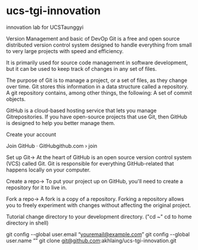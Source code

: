 # ucs-tgi-innovation
innovation lab for UCSTaunggyi

Version Management and basic of DevOp
Git is a free and open source distributed version control system designed to handle everything from small to very large projects with speed and efficiency.

 It is primarily used for source code management in software development, but it can be used to keep track of changes in any set of files.

The purpose of Git is to manage a project, or a set of files, as they change over time. Git stores this information in a data structure called a repository. A git repository contains, among other things, the following: A set of commit objects.

GitHub is a cloud-based hosting service that lets you manage Gitrepositories. If you have open-source projects that use Git, then GitHub is designed to help you better manage them.

Create your account

Join GitHub · GitHubgithub.com › join

Set up Git→
At the heart of GitHub is an open source version control system (VCS) called Git. Git is responsible for everything GitHub-related that happens locally on your computer.

Create a repo→
To put your project up on GitHub, you'll need to create a repository for it to live in.

Fork a repo→
A fork is a copy of a repository. Forking a repository allows you to freely experiment with changes without affecting the original project.

Tutorial
change directory to your development directory. ("cd ~" cd to home directory in shell)

git config --global user.email “<youremail@example.com>”
git config --global user.name “<your name>”
git clone git@github.com:akhlaing/ucs-tgi-innovation.git
